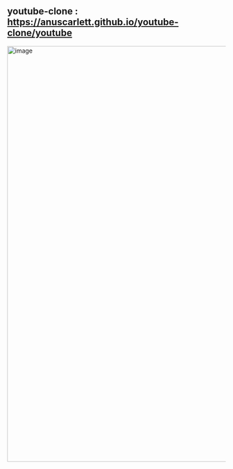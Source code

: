 ## youtube-clone : https://anuscarlett.github.io/youtube-clone/youtube




<img width="960" alt="image" src="https://github.com/anuscarlett/youtube-clone/assets/98937098/568f81d4-a1ad-4f1e-a2da-6dd01ec5708b">


